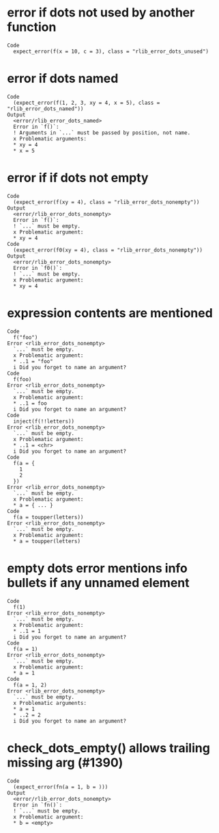 # error if dots not used by another function

    Code
      expect_error(f(x = 10, c = 3), class = "rlib_error_dots_unused")

# error if dots named

    Code
      (expect_error(f(1, 2, 3, xy = 4, x = 5), class = "rlib_error_dots_named"))
    Output
      <error/rlib_error_dots_named>
      Error in `f()`:
      ! Arguments in `...` must be passed by position, not name.
      x Problematic arguments:
      * xy = 4
      * x = 5

# error if if dots not empty

    Code
      (expect_error(f(xy = 4), class = "rlib_error_dots_nonempty"))
    Output
      <error/rlib_error_dots_nonempty>
      Error in `f()`:
      ! `...` must be empty.
      x Problematic argument:
      * xy = 4
    Code
      (expect_error(f0(xy = 4), class = "rlib_error_dots_nonempty"))
    Output
      <error/rlib_error_dots_nonempty>
      Error in `f0()`:
      ! `...` must be empty.
      x Problematic argument:
      * xy = 4

# expression contents are mentioned

    Code
      f("foo")
    Error <rlib_error_dots_nonempty>
      `...` must be empty.
      x Problematic argument:
      * ..1 = "foo"
      i Did you forget to name an argument?
    Code
      f(foo)
    Error <rlib_error_dots_nonempty>
      `...` must be empty.
      x Problematic argument:
      * ..1 = foo
      i Did you forget to name an argument?
    Code
      inject(f(!!letters))
    Error <rlib_error_dots_nonempty>
      `...` must be empty.
      x Problematic argument:
      * ..1 = <chr>
      i Did you forget to name an argument?
    Code
      f(a = {
        1
        2
      })
    Error <rlib_error_dots_nonempty>
      `...` must be empty.
      x Problematic argument:
      * a = { ... }
    Code
      f(a = toupper(letters))
    Error <rlib_error_dots_nonempty>
      `...` must be empty.
      x Problematic argument:
      * a = toupper(letters)

# empty dots error mentions info bullets if any unnamed element

    Code
      f(1)
    Error <rlib_error_dots_nonempty>
      `...` must be empty.
      x Problematic argument:
      * ..1 = 1
      i Did you forget to name an argument?
    Code
      f(a = 1)
    Error <rlib_error_dots_nonempty>
      `...` must be empty.
      x Problematic argument:
      * a = 1
    Code
      f(a = 1, 2)
    Error <rlib_error_dots_nonempty>
      `...` must be empty.
      x Problematic arguments:
      * a = 1
      * ..2 = 2
      i Did you forget to name an argument?

# check_dots_empty() allows trailing missing arg (#1390)

    Code
      (expect_error(fn(a = 1, b = )))
    Output
      <error/rlib_error_dots_nonempty>
      Error in `fn()`:
      ! `...` must be empty.
      x Problematic argument:
      * b = <empty>

